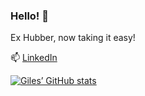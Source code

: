 ### Hello! 👋

Ex Hubber, now taking it easy!

📫 [LinkedIn](https://www.linkedin.com/in/gilesdavies/)

[![Giles’ GitHub stats](https://github-readme-stats.vercel.app/api?username=gidavies)](https://github.com/gidavies)

<!--
**gidavies/gidavies** is a ✨ _special_ ✨ repository because its `README.md` (this file) appears on your GitHub profile.

Here are some ideas to get you started:

- 🔭 I’m currently working on ...
- 🌱 I’m currently learning ...
- 👯 I’m looking to collaborate on ...
- 🤔 I’m looking for help with ...
- 💬 Ask me about ...
- 📫 How to reach me: ...
- 😄 Pronouns: ...
- ⚡ Fun fact: ...
-->
